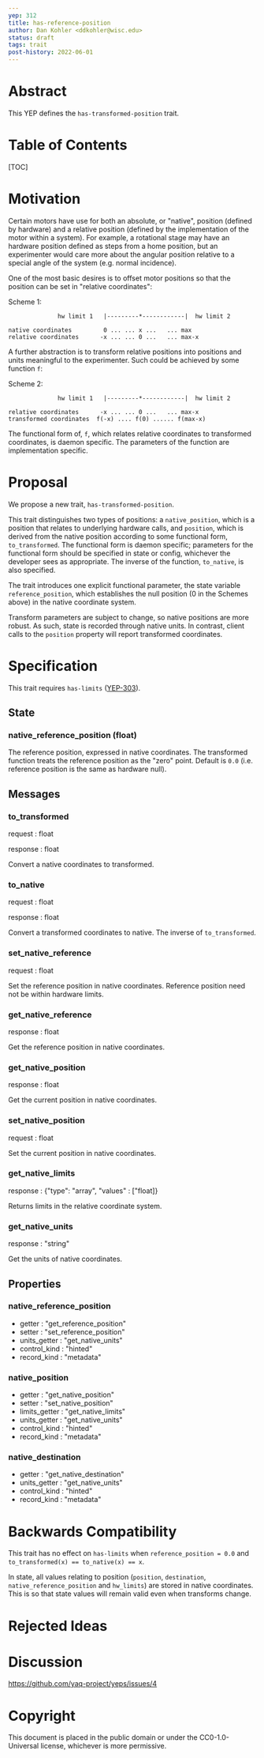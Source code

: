 ```yaml
---
yep: 312
title: has-reference-position
author: Dan Kohler <ddkohler@wisc.edu>
status: draft
tags: trait
post-history: 2022-06-01
---
```


# Abstract

This YEP defines the `has-transformed-position` trait.

# Table of Contents

[TOC]

# Motivation

Certain motors have use for both an absolute, or "native", position (defined by hardware) and a relative position (defined by the implementation of the motor within a system).
For example, a rotational stage may have an hardware position defined as steps from a home position, but an experimenter would care more about the angular position relative to a special angle of the system (e.g. normal incidence).

One of the most basic desires is to offset motor positions so that the position can be set in "relative coordinates":

Scheme 1: 
```
              hw limit 1   |---------*------------|  hw limit 2

native coordinates         0 ... ... x ...   ... max
relative coordinates      -x ... ... 0 ...   ... max-x
```

A further abstraction is to transform relative positions into positions and units meaningful to the experimenter.  Such could be achieved by some function `f`:

Scheme 2:
```
              hw limit 1   |---------*------------|  hw limit 2

relative coordinates      -x ... ... 0 ...   ... max-x
transformed coordinates  f(-x) .... f(0) ...... f(max-x)
```

The functional form of, `f`, which relates relative coordinates to transformed coordinates, is daemon specific.
The parameters of the function are implementation specific.

# Proposal

We propose a new trait, `has-transformed-position`.

This trait distinguishes two types of positions: a `native_position`, which is a position that relates to underlying hardware calls, and `position`, which is derived from the native position according to some functional form, `to_transformed`.
The functional form is daemon specific; parameters for the functional form should be specified in state or config, whichever the developer sees as appropriate.
The inverse of the function, `to_native`, is also specified.

The trait introduces one explicit functional parameter, the state variable `reference_position`, which establishes the null position (0 in the Schemes above) in the native coordinate system.

Transform parameters are subject to change, so native positions are more robust.  As such, state is recorded through native units.
In contrast, client calls to the `position` property will report transformed coordinates.

# Specification

This trait requires `has-limits` (<a href="../303">YEP-303</a>).

## State

### native_reference_position (float)

The reference position, expressed in native coordinates.
The transformed function treats the reference position as the "zero" point.
Default is `0.0` (i.e. reference position is the same as hardware null).

## Messages

### to_transformed

request : float

response : float

Convert a native coordinates to transformed.

### to_native

request : float

response : float

Convert a transformed coordinates to native.
The inverse of `to_transformed`.

### set_native_reference

request : float

Set the reference position in native coordinates.
Reference position need not be within hardware limits.

### get_native_reference

response : float

Get the reference position in native coordinates.

### get_native_position

response : float

Get the current position in native coordinates. 

### set_native_position

request : float

Set the current position in native coordinates.

### get_native_limits

response : {"type": "array", "values" : ["float]}

Returns limits in the relative coordinate system.

### get_native_units

response : "string"

Get the units of native coordinates.

## Properties

### native_reference_position

* getter : "get_reference_position"
* setter : "set_reference_position"
* units_getter : "get_native_units"
* control_kind : "hinted"
* record_kind : "metadata"

### native_position

* getter : "get_native_position"
* setter : "set_native_position"
* limits_getter : "get_native_limits"
* units_getter : "get_native_units"
* control_kind : "hinted"
* record_kind : "metadata"

### native_destination

* getter : "get_native_destination"
* units_getter : "get_native_units"
* control_kind : "hinted"
* record_kind : "metadata"

# Backwards Compatibility

This trait has no effect on `has-limits` when `reference_position = 0.0` and `to_transformed(x) == to_native(x) == x`.

In state, all values relating to position (`position`, `destination`, `native_reference_position` and `hw_limits`) are stored in native coordinates.
This is so that state values will remain valid even when transforms change. 

# Rejected Ideas

# Discussion

https://github.com/yaq-project/yeps/issues/4

# Copyright

This document is placed in the public domain or under the CC0-1.0-Universal license, whichever is more permissive.

